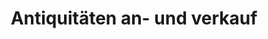 ---
title: "Antiquitäten an- und verkauf"
url: /berlin/antiquitaeten-an-und-verkauf/
shop: Antiquitäten
---